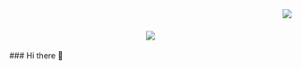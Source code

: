 <img align="right" src="https://visitor-badge.laobi.icu/badge?page_id=gathacom.gathacom" />

<h1 align="center">
    <img src="https://readme-typing-svg.herokuapp.com/?font=Rock+Salt&size=35&center=true&vCenter=true&width=500&height=70&duration=5000&lines=Hi+There!+👋;+I'm+Yoga+Agatha+Pasaribu!;" />
</h1>
### Hi there 👋

<!--
**gathacom/gathacom** is a ✨ _special_ ✨ repository because its `README.md` (this file) appears on your GitHub profile.

Here are some ideas to get you started:

- 🔭 I’m currently working on ...
- 🌱 I’m currently learning ...
- 👯 I’m looking to collaborate on ...
- 🤔 I’m looking for help with ...
- 💬 Ask me about ...
- 📫 How to reach me: ...
- 😄 Pronouns: ...
- ⚡ Fun fact: ...
-->
